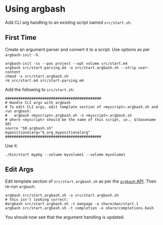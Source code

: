 # Using argbash

Add CLI arg handling to an existing script named `src/start.sh`.

## First Time

Create an argument parser and convert it to a script. Use options as per `argbash-init -h`.

```
argbash-init -ss --pos project --opt volume src/start.m4
argbash src/start-parsing.m4 -o src/start.argbash.sh --strip user-content
chmod -x src/start.argbash.sh
rm src/start.m4 src/start-parsing.m4
```

Add the following to `src/start.sh`:

```
############################################
# Handle CLI args with argbash
# To edit CLI args, edit template section of <myscript>.argbash.sh and run argbash:
#   argbash <myscript>.argbash.sh -o <myscript>.argbash.sh
# where <myscript> should be the name of this script, ie., $(basename $0)
source "$0.argbash.sh"
mypositionalarg="$_arg_mypositionalarg"
############################################
```

Use it:

```
./bin/start mypkg --volume myvolume1 --volume myvolume1
```

## Edit Args

Edit template section of `src/start.argbash.sh` as per the [`argbash` API](https://argbash.readthedocs.io/en/stable/guide.html#argbash-api). Then re-run `argbash`:

```
argbash src/start.argbash.sh -o src/start.argbash.sh
# this isn't looking correct:
#argbash src/start.argbash.sh -t manpage -o share/man/start.1
argbash src/start.argbash.sh -t completion -o share/completions.bash
```

You should now see that the argument handling is updated.
